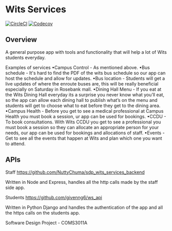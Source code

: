 # Wits Services

[![CircleCI](https://dl.circleci.com/status-badge/img/gh/givenng6/sdp_wits_services/tree/master.svg?style=svg)](https://dl.circleci.com/status-badge/redirect/gh/givenng6/sdp_wits_services/tree/master)
[![Codecov](https://img.shields.io/codecov/c/github/givenng6/sdp_wits_services?style=flat-square)](https://app.codecov.io/gh/givenng6/sdp_wits_services)



## Overview
A general purpose app with tools and functionality that will help a lot of Wits students everyday. 

Examples of services
•Campus Control - As mentioned above.
•Bus schedule - It's hard to find the PDF of the wits bus schedule so our app can host the schedule and allow for updates.
•Bus location - Students will get a live updates of where the enroute buses are, this will be really beneficial especially on Saturday in Rosebank mall.
•Dining Hall Menu - If you eat at the Wits Dining Hall everyday its a surprise you never know what you’ll eat, so the app can allow each dining hall to publish what’s on the menu and students will get to choose what to eat before they get to the dining area.
•Campus Health - Before you get to see a medical professional at Campus Health you must book a session, ur app can be used for bookings.
•CCDU - To book consultations. With Wits CCDU you get to see a professional you must book a session so they can allocate an appropriate person for your needs, our app can be used for bookings and allocations of staff.
•Events - Get to see all the events that happen at Wits and plan which one you want to attend.

## APIs
Staff 
https://github.com/NuttyChuma/sdp_wits_services_backend

Written in Node and Express, handles all the http calls made by the staff side app.

Students
https://github.com/givenng6/ws_api

Written in Python Django and handles the authentication of the app and all the https calls on the students app.

Software Design Project - COMS3011A
